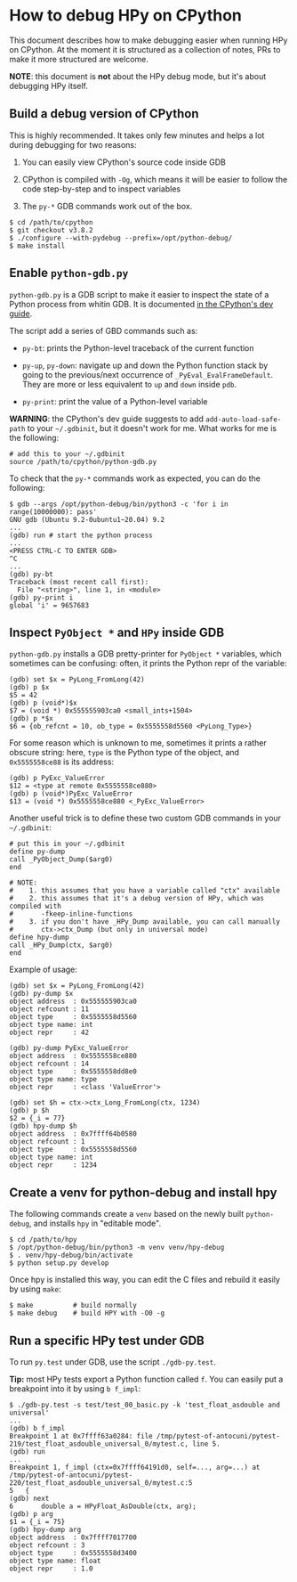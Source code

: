 How to debug HPy on CPython
============================

This document describes how to make debugging easier when running HPy on
CPython. At the moment it is structured as a collection of notes, PRs to make
it more structured are welcome.

**NOTE**: this document is **not** about the HPy debug mode, but it's about
debugging HPy itself.


Build a debug version of CPython
---------------------------------

This is highly recommended. It takes only few minutes and helps a lot during
debugging for two reasons:

1. You can easily view CPython's source code inside GDB

2. CPython is compiled with `-Og`, which means it will be easier to follow the
   code step-by-step and to inspect variables

3. The `py-*` GDB commands work out of the box.

```
$ cd /path/to/cpython
$ git checkout v3.8.2
$ ./configure --with-pydebug --prefix=/opt/python-debug/
$ make install
```

Enable `python-gdb.py`
----------------------

`python-gdb.py` is a GDB script to make it easier to inspect the state of a
Python process from whitin GDB. It is documented
[in the CPython's dev guide](https://devguide.python.org/gdb/).

The script add a series of GBD commands such as:

  - `py-bt`: prints the Python-level traceback of the current function

  - `py-up`, `py-down`: navigate up and down the Python function stack by
    going to the previous/next occurrence of `_PyEval_EvalFrameDefault`. They
    are more or less equivalent to `up` and `down` inside `pdb`.

  - `py-print`: print the value of a Python-level variable

**WARNING**: the CPython's dev guide suggests to add `add-auto-load-safe-path`
to your `~/.gdbinit`, but it doesn't work for me. What works for me is the
following:

```
# add this to your ~/.gdbinit
source /path/to/cpython/python-gdb.py
```

To check that the `py-*` commands work as expected, you can do the following:

```
$ gdb --args /opt/python-debug/bin/python3 -c 'for i in range(10000000): pass'
GNU gdb (Ubuntu 9.2-0ubuntu1~20.04) 9.2
...
(gdb) run # start the python process
...
<PRESS CTRL-C TO ENTER GDB>
^C
...
(gdb) py-bt
Traceback (most recent call first):
  File "<string>", line 1, in <module>
(gdb) py-print i
global 'i' = 9657683
```

Inspect `PyObject *` and `HPy` inside GDB
------------------------------------------

`python-gdb.py` installs a GDB pretty-printer for `PyObject *` variables,
which sometimes can be confusing: often, it prints the Python repr of the
variable:

```
(gdb) set $x = PyLong_FromLong(42)
(gdb) p $x
$5 = 42
(gdb) p (void*)$x
$7 = (void *) 0x555555903ca0 <small_ints+1504>
(gdb) p *$x
$6 = {ob_refcnt = 10, ob_type = 0x5555558d5560 <PyLong_Type>}
```

For some reason which is unknown to me, sometimes it prints a rather obscure
string: here, `type` is the Python type of the object, and `0x5555558ce88` is
its address:

```
(gdb) p PyExc_ValueError
$12 = <type at remote 0x5555558ce880>
(gdb) p (void*)PyExc_ValueError
$13 = (void *) 0x5555558ce880 <_PyExc_ValueError>
```

Another useful trick is to define these two custom GDB commands in your
`~/.gdbinit`:

```
# put this in your ~/.gdbinit
define py-dump
call _PyObject_Dump($arg0)
end

# NOTE:
#    1. this assumes that you have a variable called "ctx" available
#    2. this assumes that it's a debug version of HPy, which was compiled with
#       -fkeep-inline-functions
#    3. if you don't have _HPy_Dump available, you can call manually
#       ctx->ctx_Dump (but only in universal mode)
define hpy-dump
call _HPy_Dump(ctx, $arg0)
end
```

Example of usage:

```
(gdb) set $x = PyLong_FromLong(42)
(gdb) py-dump $x
object address  : 0x555555903ca0
object refcount : 11
object type     : 0x5555558d5560
object type name: int
object repr     : 42

(gdb) py-dump PyExc_ValueError
object address  : 0x5555558ce880
object refcount : 14
object type     : 0x5555558dd8e0
object type name: type
object repr     : <class 'ValueError'>

(gdb) set $h = ctx->ctx_Long_FromLong(ctx, 1234)
(gdb) p $h
$2 = {_i = 77}
(gdb) hpy-dump $h
object address  : 0x7ffff64b0580
object refcount : 1
object type     : 0x5555558d5560
object type name: int
object repr     : 1234
```



Create a venv for python-debug and install hpy
-----------------------------------------------

The following commands create a `venv` based on the newly built
`python-debug`, and installs `hpy` in "editable mode".

```
$ cd /path/to/hpy
$ /opt/python-debug/bin/python3 -m venv venv/hpy-debug
$ . venv/hpy-debug/bin/activate
$ python setup.py develop
```

Once hpy is installed this way, you can edit the C files and rebuild it easily
by using `make`:

```
$ make          # build normally
$ make debug    # build HPY with -O0 -g
```

Run a specific HPy test under GDB
---------------------------------

To run `py.test` under GDB, use the script `./gdb-py.test`.

**Tip:** most HPy tests export a Python function called `f`. You can easily
put a breakpoint into it by using `b f_impl`:

```
$ ./gdb-py.test -s test/test_00_basic.py -k 'test_float_asdouble and universal'
...
(gdb) b f_impl
Breakpoint 1 at 0x7ffff63a0284: file /tmp/pytest-of-antocuni/pytest-219/test_float_asdouble_universal_0/mytest.c, line 5.
(gdb) run
...
Breakpoint 1, f_impl (ctx=0x7ffff64191d0, self=..., arg=...) at /tmp/pytest-of-antocuni/pytest-220/test_float_asdouble_universal_0/mytest.c:5
5	{
(gdb) next
6	    double a = HPyFloat_AsDouble(ctx, arg);
(gdb) p arg
$1 = {_i = 75}
(gdb) hpy-dump arg
object address  : 0x7ffff7017700
object refcount : 3
object type     : 0x5555558d3400
object type name: float
object repr     : 1.0
```
